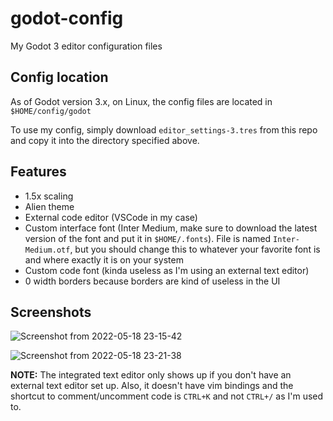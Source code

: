 # godot-config

My Godot 3 editor configuration files

## Config location

As of Godot version 3.x, on Linux, the config files are located in `$HOME/config/godot`

To use my config, simply download `editor_settings-3.tres` from this repo and copy it into the directory specified above.

## Features

+ 1.5x scaling
+ Alien theme
+ External code editor (VSCode in my case)
+ Custom interface font (Inter Medium, make sure to download the latest version of the font and put it in `$HOME/.fonts`). File is named `Inter-Medium.otf`, but you should change this to whatever your favorite font is and where exactly it is on your system
+ Custom code font (kinda useless as I'm using an external text editor)
+ 0 width borders because borders are kind of useless in the UI

## Screenshots

![Screenshot from 2022-05-18 23-15-42](https://user-images.githubusercontent.com/21371349/169223426-9c55733e-31d7-4064-bed1-d06054566ee4.png)

![Screenshot from 2022-05-18 23-21-38](https://user-images.githubusercontent.com/21371349/169224190-5b867b9e-3e55-4f4e-befb-7160306d6b25.png)

**NOTE:** The integrated text editor only shows up if you don't have an external text editor set up.
Also, it doesn't have vim bindings and the shortcut to comment/uncomment code is `CTRL+K` and not `CTRL+/` as I'm used to.
